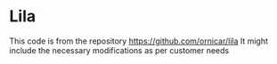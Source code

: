 # Lila
This code is from the repository 
https://github.com/ornicar/lila
It might include the necessary modifications as per customer needs
